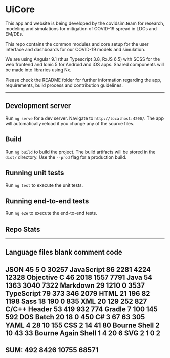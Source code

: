# UiCore

This app and website is being developed by the covidsim.team for research, modeling and simulations for mitigation of COVID-19 spread in LDCs and EM/DEs.

This repo contains the common modules and core setup for the user interface and dashboards for our COVID-19 models and simulation.

We are using Angular 9.1 (thus Typescript 3.8, RxJS 6.5) with SCSS for the web frontend and Ionic 5 for Android and iOS apps. Shared components will be made into libraries using Nx.

Please check the README folder for further information regarding the app, requirements, build process and contribution guidelines.

__________________________________________________

## Development server

Run `ng serve` for a dev server. Navigate to `http://localhost:4200/`. The app will automatically reload if you change any of the source files.


## Build

Run `ng build` to build the project. The build artifacts will be stored in the `dist/` directory. Use the `--prod` flag for a production build.

## Running unit tests

Run `ng test` to execute the unit tests.

## Running end-to-end tests

Run `ng e2e` to execute the end-to-end tests.



## Repo Stats

--------------------------------------------------------------------------------
Language                      files          blank        comment           code
--------------------------------------------------------------------------------
JSON                             45              5              0          30257
JavaScript                       86           2281           4224          12328
Objective C                      46           2018           1557           7791
Java                             54           1363           3040           7322
Markdown                         29           1210              0           3537
TypeScript                       79            373            346           2079
HTML                             21            196             82           1198
Sass                             18            190              0            835
XML                              20            129            252            827
C/C++ Header                     53            419            932            774
Gradle                            7            100            145            592
DOS Batch                        20             18              0            450
C#                                3             67             63            305
YAML                              4             28             10            155
CSS                               2             14             41             80
Bourne Shell                      2             10             43             33
Bourne Again Shell                1              4             20              6
SVG                               2              1              0              2
--------------------------------------------------------------------------------
SUM:                            492           8426          10755          68571
--------------------------------------------------------------------------------
